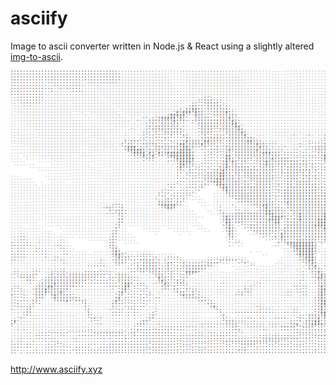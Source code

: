 # asciify
Image to ascii converter written in Node.js & React using a slightly altered [img-to-ascii](https://github.com/fishamit/image-to-ascii).

![Asciify](asciify.png)

http://www.asciify.xyz
